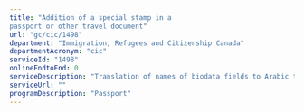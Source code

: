 ```yaml
---
title: "Addition of a special stamp in a  
passport or other travel document"
url: "gc/cic/1498"
department: "Immigration, Refugees and Citizenship Canada"
departmentAcronym: "cic"
serviceId: "1498"
onlineEndtoEnd: 0
serviceDescription: "Translation of names of biodata fields to Arabic to enable passport holder to travel to an Arabic speaking country."
serviceUrl: ""
programDescription: "Passport"
---
```

